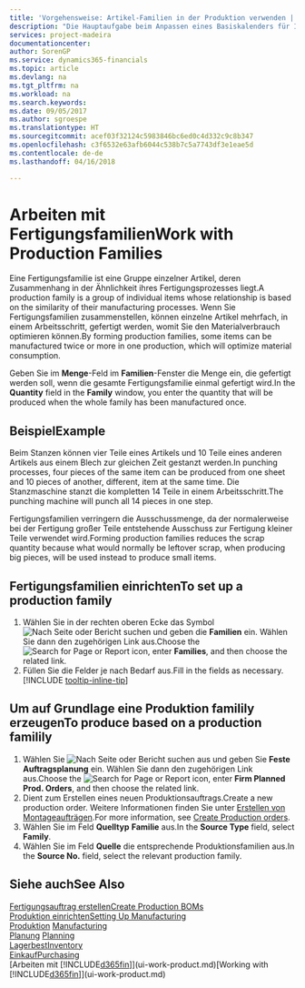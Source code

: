 ```yaml
---
title: 'Vorgehensweise: Artikel-Familien in der Produktion verwenden | Microsoft Docs'
description: "Die Hauptaufgabe beim Anpassen eines Basiskalenders für Ihre Firma oder einen Ihrer Geschäftspartner ist, alle Änderungen am Status der Daten als freie Tage oder Arbeitstage einzugeben."
services: project-madeira
documentationcenter: 
author: SorenGP
ms.service: dynamics365-financials
ms.topic: article
ms.devlang: na
ms.tgt_pltfrm: na
ms.workload: na
ms.search.keywords: 
ms.date: 09/05/2017
ms.author: sgroespe
ms.translationtype: HT
ms.sourcegitcommit: acef03f32124c5983846bc6ed0c4d332c9c8b347
ms.openlocfilehash: c3f6532e63afb6044c538b7c5a7743df3e1eae5d
ms.contentlocale: de-de
ms.lasthandoff: 04/16/2018

---
```

# <a name="work-with-production-families"></a><span data-ttu-id="ea93b-103">Arbeiten mit Fertigungsfamilien</span><span class="sxs-lookup"><span data-stu-id="ea93b-103">Work with Production Families</span></span>
<span data-ttu-id="ea93b-104">Eine Fertigungsfamilie ist eine Gruppe einzelner Artikel, deren Zusammenhang in der Ähnlichkeit ihres Fertigungsprozesses liegt.</span><span class="sxs-lookup"><span data-stu-id="ea93b-104">A production family is a group of individual items whose relationship is based on the similarity of their manufacturing processes.</span></span> <span data-ttu-id="ea93b-105">Wenn Sie Fertigungsfamilien zusammenstellen, können einzelne Artikel mehrfach, in einem Arbeitsschritt, gefertigt werden, womit Sie den Materialverbrauch optimieren können.</span><span class="sxs-lookup"><span data-stu-id="ea93b-105">By forming production families, some items can be manufactured twice or more in one production, which will optimize material consumption.</span></span>

<span data-ttu-id="ea93b-106">Geben Sie im **Menge**-Feld im **Familien**-Fenster die Menge ein, die gefertigt werden soll, wenn die gesamte Fertigungsfamilie einmal gefertigt wird.</span><span class="sxs-lookup"><span data-stu-id="ea93b-106">In the **Quantity** field in the **Family** window, you enter the quantity that will be produced when the whole family has been manufactured once.</span></span>

## <a name="example"></a><span data-ttu-id="ea93b-107">Beispiel</span><span class="sxs-lookup"><span data-stu-id="ea93b-107">Example</span></span>
<span data-ttu-id="ea93b-108">Beim Stanzen können vier Teile eines Artikels und 10 Teile eines anderen Artikels aus einem Blech zur gleichen Zeit gestanzt werden.</span><span class="sxs-lookup"><span data-stu-id="ea93b-108">In punching processes, four pieces of the same item can be produced from one sheet and 10 pieces of another, different, item at the same time.</span></span> <span data-ttu-id="ea93b-109">Die Stanzmaschine stanzt die kompletten 14 Teile in einem Arbeitsschritt.</span><span class="sxs-lookup"><span data-stu-id="ea93b-109">The punching machine will punch all 14 pieces in one step.</span></span>

<span data-ttu-id="ea93b-110">Fertigungsfamilien verringern die Ausschussmenge, da der normalerweise bei der Fertigung großer Teile entstehende Ausschuss zur Fertigung kleiner Teile verwendet wird.</span><span class="sxs-lookup"><span data-stu-id="ea93b-110">Forming production families reduces the scrap quantity because what would normally be leftover scrap, when producing big pieces, will be used instead to produce small items.</span></span>

## <a name="to-set-up-a-production-family"></a><span data-ttu-id="ea93b-111">Fertigungsfamilien einrichten</span><span class="sxs-lookup"><span data-stu-id="ea93b-111">To set up a production family</span></span>
1. <span data-ttu-id="ea93b-112">Wählen Sie in der rechten oberen Ecke das Symbol ![Nach Seite oder Bericht suchen](media/ui-search/search_small.png "Nach Seite oder Bericht suchen") und geben die **Familien** ein. Wählen Sie dann den zugehörigen Link aus.</span><span class="sxs-lookup"><span data-stu-id="ea93b-112">Choose the ![Search for Page or Report](media/ui-search/search_small.png "Search for Page or Report icon") icon, enter **Families**, and then choose the related link.</span></span>
2. <span data-ttu-id="ea93b-113">Füllen Sie die Felder je nach Bedarf aus.</span><span class="sxs-lookup"><span data-stu-id="ea93b-113">Fill in the fields as necessary.</span></span> [!INCLUDE [tooltip-inline-tip](includes/tooltip-inline-tip_md.md)]

## <a name="to-produce-based-on-a-production-familily"></a><span data-ttu-id="ea93b-114">Um auf Grundlage eine Produktion familily erzeugen</span><span class="sxs-lookup"><span data-stu-id="ea93b-114">To produce based on a production familily</span></span>
1. <span data-ttu-id="ea93b-115">Wählen Sie ![Nach Seite oder Bericht suchen](media/ui-search/search_small.png "Symbol nach Seite oder Bericht suchen ") aus und geben Sie **Feste Auftragsplanung** ein. Wählen Sie dann den zugehörigen Link aus.</span><span class="sxs-lookup"><span data-stu-id="ea93b-115">Choose the ![Search for Page or Report](media/ui-search/search_small.png "Search for Page or Report icon") icon, enter **Firm Planned Prod. Orders**, and then choose the related link.</span></span>
2. <span data-ttu-id="ea93b-116">Dient zum Erstellen eines neuen Produktionsauftrags.</span><span class="sxs-lookup"><span data-stu-id="ea93b-116">Create a new production order.</span></span> <span data-ttu-id="ea93b-117">Weitere Informationen finden Sie unter [Erstellen von Montageaufträgen](production-how-to-create-production-orders.md).</span><span class="sxs-lookup"><span data-stu-id="ea93b-117">For more information, see [Create Production orders](production-how-to-create-production-orders.md).</span></span>
3. <span data-ttu-id="ea93b-118">Wählen Sie im Feld **Quelltyp** **Familie** aus.</span><span class="sxs-lookup"><span data-stu-id="ea93b-118">In the **Source Type** field, select **Family**.</span></span>  
4. <span data-ttu-id="ea93b-119">Wählen Sie im Feld **Quelle** die entsprechende Produktionsfamilien aus.</span><span class="sxs-lookup"><span data-stu-id="ea93b-119">In the **Source No.** field, select the relevant production family.</span></span>

## <a name="see-also"></a><span data-ttu-id="ea93b-120">Siehe auch</span><span class="sxs-lookup"><span data-stu-id="ea93b-120">See Also</span></span>
[<span data-ttu-id="ea93b-121">Fertigungsauftrag erstellen</span><span class="sxs-lookup"><span data-stu-id="ea93b-121">Create Production BOMs</span></span>](production-how-to-create-production-boms.md)  
[<span data-ttu-id="ea93b-122">Produktion einrichten</span><span class="sxs-lookup"><span data-stu-id="ea93b-122">Setting Up Manufacturing</span></span>](production-configure-production-processes.md)  
<span data-ttu-id="ea93b-123">[Produktion](production-manage-manufacturing.md)  </span><span class="sxs-lookup"><span data-stu-id="ea93b-123">[Manufacturing](production-manage-manufacturing.md)  </span></span>  
<span data-ttu-id="ea93b-124">[Planung](production-planning.md) </span><span class="sxs-lookup"><span data-stu-id="ea93b-124">[Planning](production-planning.md) </span></span>  
[<span data-ttu-id="ea93b-125">Lagerbest</span><span class="sxs-lookup"><span data-stu-id="ea93b-125">Inventory</span></span>](inventory-manage-inventory.md)  
[<span data-ttu-id="ea93b-126">Einkauf</span><span class="sxs-lookup"><span data-stu-id="ea93b-126">Purchasing</span></span>](purchasing-manage-purchasing.md)  
<span data-ttu-id="ea93b-127">[Arbeiten mit [!INCLUDE[d365fin](includes/d365fin_md.md)]](ui-work-product.md)</span><span class="sxs-lookup"><span data-stu-id="ea93b-127">[Working with [!INCLUDE[d365fin](includes/d365fin_md.md)]](ui-work-product.md)</span></span>

